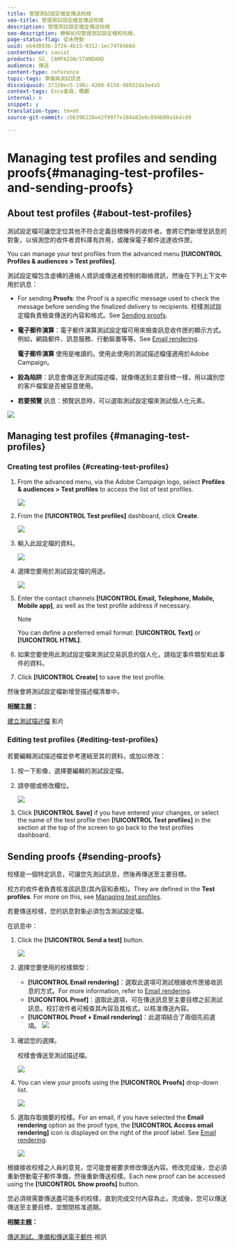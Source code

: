 ```yaml
---
title: 管理測試設定檔並傳送校樣
seo-title: 管理測試設定檔並傳送校樣
description: 管理測試設定檔並傳送校樣
seo-description: 瞭解如何管理測試設定檔和校樣。
page-status-flag: 從未啓動
uuid: eb4d893b-3724-4b15-9312-1ec7478468d
contentOwner: saviat
products: SG_ CAMPAIGN/STANDARD
audience: 傳送
content-type: reference
topic-tags: 準備與測試訊息
discoiquuid: 37320ec5-196c-4260-8156-98932da3e4a5
context-tags: Exce會員，概觀
internal: n
snippet: y
translation-type: tm+mt
source-git-commit: cb6396228e42f99f7e184a82e6c894b09a164cd9

---
```



# Managing test profiles and sending proofs{#managing-test-profiles-and-sending-proofs}

## About test profiles {#about-test-profiles}

測試設定檔可讓您定位其他不符合定義目標條件的收件者。會將它們新增至訊息的對象，以偵測您的收件者資料庫有詐用，或確保電子郵件送達收件匣。

You can manage your test profiles from the advanced menu **[!UICONTROL Profiles & audiences > Test profiles]**.

測試設定檔包含虛構的連絡人資訊或傳送者控制的聯絡資訊，然後在下列上下文中用於訊息：

* For sending **Proofs**: the Proof is a specific message used to check the message before sending the finalized delivery to recipients. 校樣測試設定檔負責檢查傳送的內容和格式。See [Sending proofs](../../sending/using/managing-test-profiles-and-sending-proofs.md#sending-proofs).
* **電子郵件演算**：電子郵件演算測試設定檔可用來檢查訊息收件匣的顯示方式。例如，網路郵件、訊息服務、行動裝置等等。See [Email rendering](../../sending/using/email-rendering.md).

   **電子郵件演算** 使用是唯讀的。使用此使用的測試描述檔僅適用於Adobe Campaign。

* **設為陷阱**：訊息會傳送至測試描述檔，就像傳送到主要目標一樣，用以識別您的客戶檔案是否被惡意使用。
* **若要預覽** 訊息：預覽訊息時，可以選取測試設定檔來測試個人化元素。

![](assets/test_profile.png)

## Managing test profiles {#managing-test-profiles}

### Creating test profiles {#creating-test-profiles}

1. From the advanced menu, via the Adobe Campaign logo, select **Profiles &amp; audiences &gt; Test profiles** to access the list of test profiles.

   ![](assets/test_profile_creation_1.png)

1. From the **[!UICONTROL Test profiles]** dashboard, click **Create**.

   ![](assets/test_profile_creation_2.png)

1. 輸入此設定檔的資料。

   ![](assets/test_profile_creation_3.png)

1. 選擇您要用於測試設定檔的用途。

   ![](assets/test_profile_creation_4.png)

1. Enter the contact channels **[!UICONTROL Email, Telephone, Mobile, Mobile app]**, as well as the test profile address if necessary.

   >[!NOTE]
   >
   >You can define a preferred email format: **[!UICONTROL Text]** or **[!UICONTROL HTML]**.

1. 如果您要使用此測試設定檔來測試交易訊息的個人化，請指定事件類型和此事件的資料。
1. Click **[!UICONTROL Create]** to save the test profile.

然後會將測試設定檔新增至描述檔清單中。

**相關主題：**

[建立測試描述檔](https://helpx.adobe.com/campaign/kt/acs/using/acs-test-profiles-feature-video-use.html) 影片

### Editing test profiles {#editing-test-profiles}

若要編輯測試描述檔並參考連結至其的資料，或加以修改：

1. 按一下影像，選擇要編輯的測試設定檔。
1. 請參閱或修改欄位。

   ![](assets/test_profile_edit.png)

1. Click **[!UICONTROL Save]** if you have entered your changes, or select the name of the test profile then **[!UICONTROL Test profiles]** in the section at the top of the screen to go back to the test profiles dashboard.

## Sending proofs {#sending-proofs}

校樣是一個特定訊息，可讓您先測試訊息，然後再傳送至主要目標。

校方的收件者負責核准該訊息(其內容和表格)。They are defined in the **Test profiles**. For more on this, see [Managing test profiles](../../sending/using/managing-test-profiles-and-sending-proofs.md#managing-test-profiles).

若要傳送校樣，您的訊息對象必須包含測試設定檔。

在訊息中：

1. Click the **[!UICONTROL Send a test]** button.

   ![](assets/bat_select.png)

1. 選擇您要使用的校樣類型：

   * **[!UICONTROL Email rendering]**：選取此選項可測試根據收件匣接收訊息的方式。For more information, refer to [Email rendering](../../sending/using/email-rendering.md).
   * **[!UICONTROL Proof]**：選取此選項，可在傳送訊息至主要目標之前測試訊息。校訂收件者可檢查其內容及其格式，以核准傳送內容。
   * **[!UICONTROL Proof + Email rendering]**：此選項結合了兩個先前選項。
   ![](assets/bat_select1.png)

1. 確認您的選擇。

   校樣會傳送至測試描述檔。

   ![](assets/bat_select2.png)

1. You can view your proofs using the **[!UICONTROL Proofs]** drop-down list.

   ![](assets/bat_view.png)

1. 選取存取摘要的校樣。For an email, if you have selected the **Email rendering** option as the proof type, the **[!UICONTROL Access email rendering]** icon is displayed on the right of the proof label. See [Email rendering](../../sending/using/email-rendering.md).

   ![](assets/bat_view2.png)

根據接收校樣之人員的意見，您可能會被要求修改傳送內容。修改完成後，您必須重新啓動電子郵件準備，然後重新傳送校樣。Each new proof can be accessed using the **[!UICONTROL Show proofs]** button.

您必須視需要傳送盡可能多的校樣，直到完成交付內容為止。完成後，您可以傳送傳送至主要目標，並關閉核准週期。

**相關主題：**

[傳送測試、準備和傳送電子郵件](https://helpx.adobe.com/campaign/kt/acs/using/acs-sending-test-preparing-sending-email-feature-video-use.html) 視訊
